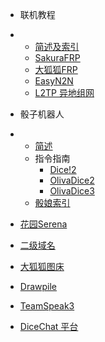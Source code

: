 * 联机教程
* * [简述及索引](connect.md)
  * [SakuraFRP](SakuraFRP.md)
  * [大狐狐FRP](FRP.md)
  * [EasyN2N](Easyn2n.md)
  * [L2TP 异地组网](L2TP.md)


* 骰子机器人
* 
  * [简述](dice.md)
  * 指令指南
    * [Dice!2](dice-w4123.md)
    * [OlivaDice2](oliva2.md)
    * [OlivaDice3](oliva3.md)
  * [骰娘索引](DiceQ.md)



* [花园Serena](Serena.md)

* [二级域名](Domain.md)

* [大狐狐图床](chevereto.md)

* [Drawpile](Drawpile.md)

* [TeamSpeak3](TeamSpeak3.md)

* [DiceChat 平台](DiceChat.md) 

